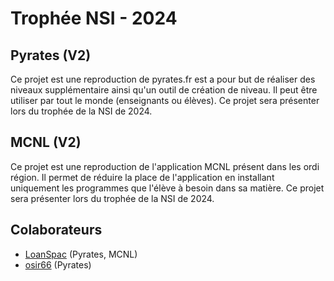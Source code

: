 # Trophée NSI - 2024

## Pyrates (V2)

Ce projet est une reproduction de pyrates.fr est a pour but de réaliser des niveaux supplémentaire ainsi qu'un outil de création de niveau.
Il peut être utiliser par tout le monde (enseignants ou élèves). Ce projet sera présenter lors du trophée de la NSI de 2024.

## MCNL (V2)

Ce projet est une reproduction de l'application MCNL présent dans les ordi région.
Il permet de réduire la place de l'application en installant uniquement les programmes que l'élève à besoin dans sa matière.
Ce projet sera présenter lors du trophée de la NSI de 2024.

## Colaborateurs

- [LoanSpac](https://github.com/LoanSpac/) (Pyrates, MCNL)
- [osir66](https://github.com/LoanSpac/) (Pyrates)
